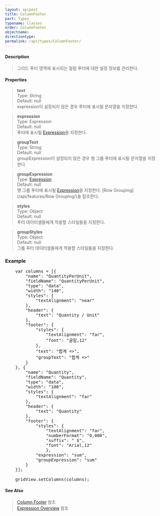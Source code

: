 ```yaml
---
layout: apipost
title: ColumnFooter
part: Types
typename: Classes
order: ColumnFooter
objectname: 
directiontype: 
permalink: /api/types/ColumnFooter/
---
```


#### Description

> 그리드 푸터 영역에 표시되는 컬럼 푸터에 대한 설정 정보를 관리한다.

#### Properties

> **text**  
> Type: String   
> Default:  null     
> expression이 설정되지 않은 경우 푸터에 표시될 문자열을 지정한다.   

> **expression**  
> Type: Expression  
> Default: null    
> 푸터에 표시될 [Expression](/api/features/Expression)을 지정한다.   

> **groupText**  
> Type: String  
> Default:  null     
> groupExpression이 설정되지 않은 경우 행 그룹 푸터에 표시될 문자열을 지정한다.  

> **groupExpression**  
> Type: [Expression](/api/features/Expression)  
> Default: null     
> 행 그룹 푸터에 표시될 [Expression](/api/features/Expression)을 지정한다. [Row Grouping](/api/features/Row Grouping/)을 참조한다.  

> **styles**  
> Type: Object   
> Default:  null     
> 푸터 데이터셀들에게 적용할 스타일들을 지정한다.   

> **groupStyles**  
> Type: Object   
> Default:  null     
> 그룹 푸터 데이터셀들에게 적용할 스타일들을 지정한다.   

### Example  

<pre class="prettyprint">
	var columns = [{
        "name": "QuantityPerUnit",
        "fieldName": "QuantityPerUnit",
        "type": "data",
        "width": "140",
        "styles": {
            "textAlignment": "near"
        },
        "header": {
            "text": "Quantity / Unit"
        },
        "footer": {
            "styles": {
                "textAlignment": "far",
                "font": "굴림,12"
            },
            "text": "합계 =>",
            "groupText": "합계 =>"
        }
    }, {
        "name": "Quantity",
        "fieldName": "Quantity",
        "type": "data",
        "width": "100",
        "styles": {
            "textAlignment": "far"
        },
        "header": {
            "text": "Quantity"
        },
        "footer": {
            "styles": { 
                "textAlignment": "far",
                "numberFormat": "0,000",
                "suffix": " $",
                "font": "Arial,12"
                },
            "expression": "sum",
            "groupExpression": "sum"
        }
	}];
	
	gridView.setColumns(columns);
</pre>

#### See Also 

> [Column Footer](http://demo.realgrid.net/Demo/ColumnFooter) 참조  
> [Expression Overview](http://demo.realgrid.com/Demo/ExpressionConcept) 참조  